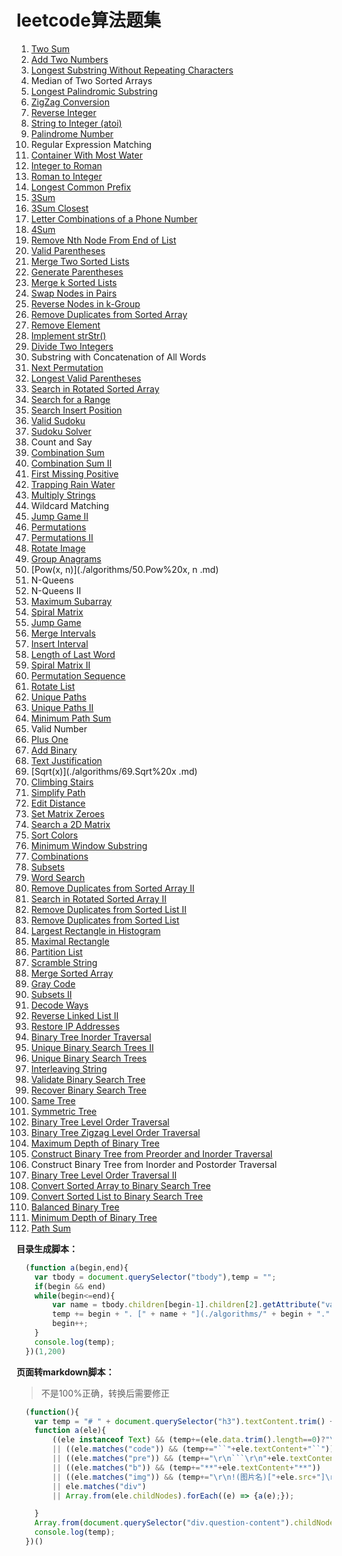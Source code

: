 # leetcode算法题集

1. [Two Sum](./algorithms/1.Two%20Sum.md)
2. [Add Two Numbers](./algorithms/2.Add%20Two%20Numbers.md)
3. [Longest Substring Without Repeating Characters](./algorithms/3.Longest%20Substring%20Without%20Repeating%20Characters.md)
4. Median of Two Sorted Arrays
5. [Longest Palindromic Substring](./algorithms/5.Longest%20Palindromic%20Substring.md)
6. [ZigZag Conversion](./algorithms/6.ZigZag%20Conversion.md)
7. [Reverse Integer](./algorithms/7.Reverse%20Integer.md)
8. [String to Integer (atoi)](./algorithms/8.String%20to%20Integer.md)
9. [Palindrome Number](./algorithms/9.Palindrome%20Number.md)
10. Regular Expression Matching
11. [Container With Most Water](./algorithms/11.Container%20With%20Most%20Water.md)
12. [Integer to Roman](./algorithms/12.Integer%20to%20Roman.md)
13. [Roman to Integer](./algorithms/13.Roman%20to%20Integer.md)
14. [Longest Common Prefix](./algorithms/14.Longest%20Common%20Prefix.md)
15. [3Sum](./algorithms/15.3Sum.md)
16. [3Sum Closest](./algorithms/16.3Sum%20Closest.md)
17. [Letter Combinations of a Phone Number](./algorithms/17.Letter%20Combinations%20of%20a%20Phone%20Number.md)
18. [4Sum](./algorithms/18.4Sum.md)
19. [Remove Nth Node From End of List](./algorithms/19.Remove%20Nth%20Node%20From%20End%20of%20List.md)
20. [Valid Parentheses](./algorithms/20.Valid%20Parentheses.md)
21. [Merge Two Sorted Lists](./algorithms/21.Merge%20Two%20Sorted%20Lists.md)
22. [Generate Parentheses](./algorithms/22.Generate%20Parentheses.md)
23. [Merge k Sorted Lists](./algorithms/23.Merge%20k%20Sorted%20Lists.md)
24. [Swap Nodes in Pairs](./algorithms/24.Swap%20Nodes%20in%20Pairs.md)
25. [Reverse Nodes in k-Group](./algorithms/25.Reverse%20Nodes%20in%20k-Group.md)
26. [Remove Duplicates from Sorted Array](./algorithms/26.Remove%20Duplicates%20from%20Sorted%20Array.md)
27. [Remove Element](./algorithms/27.Remove%20Element.md)
28. [Implement strStr()](./algorithms/28.Implement%20strStr.md)
29. [Divide Two Integers](./algorithms/29.Divide%20Two%20Integers.md)
30. Substring with Concatenation of All Words
31. [Next Permutation](./algorithms/31.Next%20Permutation.md)
32. [Longest Valid Parentheses](./algorithms/32.Longest%20Valid%20Parentheses.md)
33. [Search in Rotated Sorted Array](./algorithms/33.Search%20in%20Rotated%20Sorted%20Array.md)
34. [Search for a Range](./algorithms/34.Search%20for%20a%20Range.md)
35. [Search Insert Position](./algorithms/35.Search%20Insert%20Position.md)
36. [Valid Sudoku](./algorithms/36.Valid%20Sudoku.md)
37. [Sudoku Solver](./algorithms/37.Sudoku%20Solver.md)
38. Count and Say
39. [Combination Sum](./algorithms/39.Combination%20Sum.md)
40. [Combination Sum II](./algorithms/40.Combination%20Sum%20II.md)
41. [First Missing Positive](./algorithms/41.First%20Missing%20Positive.md)
42. [Trapping Rain Water](./algorithms/42.Trapping%20Rain%20Water.md)
43. [Multiply Strings](./algorithms/43.Multiply%20Strings.md)
44. Wildcard Matching
45. [Jump Game II](./algorithms/45.Jump%20Game%20II.md)
46. [Permutations](./algorithms/46.Permutations.md)
47. [Permutations II](./algorithms/47.Permutations%20II.md)
48. [Rotate Image](./algorithms/48.Rotate%20Image.md)
49. [Group Anagrams](./algorithms/49.Group%20Anagrams.md)
50. [Pow(x, n)](./algorithms/50.Pow%20x, n .md)
51. N-Queens
52. N-Queens II
53. [Maximum Subarray](./algorithms/53.Maximum%20Subarray.md)
54. [Spiral Matrix](./algorithms/54.Spiral%20Matrix.md)
55. [Jump Game](./algorithms/55.Jump%20Game.md)
56. [Merge Intervals](./algorithms/56.Merge%20Intervals.md)
57. [Insert Interval](./algorithms/57.Insert%20Interval.md)
58. [Length of Last Word](./algorithms/58.Length%20of%20Last%20Word.md)
59. [Spiral Matrix II](./algorithms/59.Spiral%20Matrix%20II.md)
60. [Permutation Sequence](./algorithms/60.Permutation%20Sequence.md)
61. [Rotate List](./algorithms/61.Rotate%20List.md)
62. [Unique Paths](./algorithms/62.Unique%20Paths.md)
63. [Unique Paths II](./algorithms/63.Unique%20Paths%20II.md)
64. [Minimum Path Sum](./algorithms/64.Minimum%20Path%20Sum.md)
65. Valid Number
66. [Plus One](./algorithms/66.Plus%20One.md)
67. [Add Binary](./algorithms/67.Add%20Binary.md)
68. [Text Justification](./algorithms/68.Text%20Justification.md)
69. [Sqrt(x)](./algorithms/69.Sqrt%20x .md)
70. [Climbing Stairs](./algorithms/70.Climbing%20Stairs.md)
71. [Simplify Path](./algorithms/71.Simplify%20Path.md)
72. [Edit Distance](./algorithms/72.Edit%20Distance.md)
73. [Set Matrix Zeroes](./algorithms/73.Set%20Matrix%20Zeroes.md)
74. [Search a 2D Matrix](./algorithms/74.Search%20a%202D%20Matrix.md)
75. [Sort Colors](./algorithms/75.Sort%20Colors.md)
76. [Minimum Window Substring](./algorithms/76.Minimum%20Window%20Substring.md)
77. [Combinations](./algorithms/77.Combinations.md)
78. [Subsets](./algorithms/78.Subsets.md)
79. [Word Search](./algorithms/79.Word%20Search.md)
80. [Remove Duplicates from Sorted Array II](./algorithms/80.Remove%20Duplicates%20from%20Sorted%20Array%20II.md)
81. [Search in Rotated Sorted Array II](./algorithms/81.Search%20in%20Rotated%20Sorted%20Array%20II.md)
82. [Remove Duplicates from Sorted List II](./algorithms/82.Remove%20Duplicates%20from%20Sorted%20List%20II.md)
83. [Remove Duplicates from Sorted List](./algorithms/83.Remove%20Duplicates%20from%20Sorted%20List.md)
84. [Largest Rectangle in Histogram](./algorithms/84.Largest%20Rectangle%20in%20Histogram.md)
85. [Maximal Rectangle](./algorithms/85.Maximal%20Rectangle.md)
86. [Partition List](./algorithms/86.Partition%20List.md)
87. [Scramble String](./algorithms/87.Scramble%20String.md)
88. [Merge Sorted Array](./algorithms/88.Merge%20Sorted%20Array.md)
89. [Gray Code](./algorithms/89.Gray%20Code.md)
90. [Subsets II](./algorithms/90.Subsets%20II.md)
91. [Decode Ways](./algorithms/91.Decode%20Ways.md)
92. [Reverse Linked List II](./algorithms/92.Reverse%20Linked%20List%20II.md)
93. [Restore IP Addresses](./algorithms/93.Restore%20IP%20Addresses.md)
94. [Binary Tree Inorder Traversal](./algorithms/94.Binary%20Tree%20Inorder%20Traversal.md)
95. [Unique Binary Search Trees II](./algorithms/95.Unique%20Binary%20Search%20Trees%20II.md)
96. [Unique Binary Search Trees](./algorithms/96.Unique%20Binary%20Search%20Trees.md)
97. [Interleaving String](./algorithms/97.Interleaving%20String.md)
98. [Validate Binary Search Tree](./algorithms/98.Validate%20Binary%20Search%20Tree.md)
99. [Recover Binary Search Tree](./algorithms/99.Recover%20Binary%20Search%20Tree.md)
100. [Same Tree](./algorithms/100.Same%20Tree.md)
101. [Symmetric Tree](./algorithms/101.Symmetric%20Tree.md)
102. [Binary Tree Level Order Traversal](./algorithms/102.Binary%20Tree%20Level%20Order%20Traversal.md)
103. [Binary Tree Zigzag Level Order Traversal](./algorithms/103.Binary%20Tree%20Zigzag%20Level%20Order%20Traversal.md)
104. [Maximum Depth of Binary Tree](./algorithms/104.Maximum%20Depth%20of%20Binary%20Tree.md)
105. [Construct Binary Tree from Preorder and Inorder Traversal](./algorithms/105.Construct%20Binary%20Tree%20from%20Preorder%20and%20Inorder%20Traversal.md)
106. Construct Binary Tree from Inorder and Postorder Traversal
107. [Binary Tree Level Order Traversal II](./algorithms/107.Binary%20Tree%20Level%20Order%20Traversal%20II.md)
108. [Convert Sorted Array to Binary Search Tree](./algorithms/108.Convert%20Sorted%20Array%20to%20Binary%20Search%20Tree.md)
109. [Convert Sorted List to Binary Search Tree](./algorithms/109.Convert%20Sorted%20List%20to%20Binary%20Search%20Tree.md)
110. [Balanced Binary Tree](./algorithms/110.Balanced%20Binary%20Tree.md)
111. [Minimum Depth of Binary Tree](./algorithms/111.Minimum%20Depth%20of%20Binary%20Tree.md)
112. [Path Sum](./algorithms/112.Path%20Sum.md)

**目录生成脚本：**

```javascript
  (function a(begin,end){
  	var tbody = document.querySelector("tbody"),temp = "";
  	if(begin && end)
  	while(begin<=end){
  		var name = tbody.children[begin-1].children[2].getAttribute("value");
  		temp += begin + ". [" + name + "](./algorithms/" + begin + "." + name.replace(/\s/g,"%20") + ".md)\r\n";
  		begin++;
  	}
  	console.log(temp);
  })(1,200)
```

**页面转markdown脚本：**

> 不是100%正确，转换后需要修正

```javascript
  (function(){
  	var temp = "# " + document.querySelector("h3").textContent.trim() + "\r\n";
  	function a(ele){
  		((ele instanceof Text) && (temp+=(ele.data.trim().length==0)?"\r\n":ele.data))
  		|| ((ele.matches("code")) && (temp+="``"+ele.textContent+"``"))
  		|| ((ele.matches("pre")) && (temp+="\r\n```\r\n"+ele.textContent+"```\r\n"))
  		|| ((ele.matches("b")) && (temp+="**"+ele.textContent+"**"))
  		|| ((ele.matches("img")) && (temp+="\r\n!(图片名)["+ele.src+"]\r\n"))
  		|| ele.matches("div")
  		|| Array.from(ele.childNodes).forEach((e) => {a(e);});

  	}
  	Array.from(document.querySelector("div.question-content").childNodes).forEach((e)=>{a(e);});
  	console.log(temp);
  })()
```
